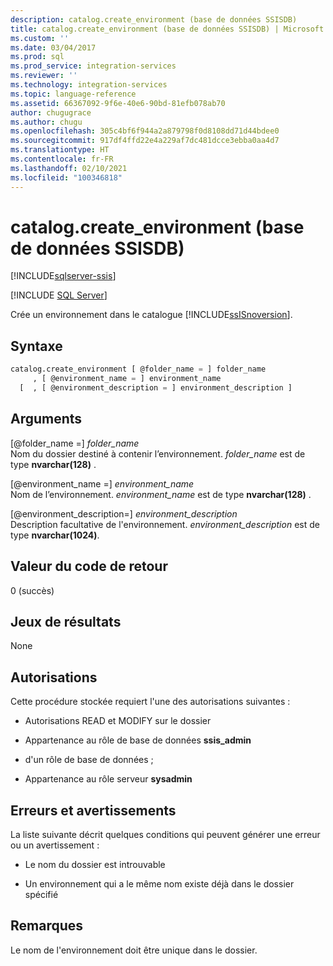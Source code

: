 ```yaml
---
description: catalog.create_environment (base de données SSISDB)
title: catalog.create_environment (base de données SSISDB) | Microsoft Docs
ms.custom: ''
ms.date: 03/04/2017
ms.prod: sql
ms.prod_service: integration-services
ms.reviewer: ''
ms.technology: integration-services
ms.topic: language-reference
ms.assetid: 66367092-9f6e-40e6-90bd-81efb078ab70
author: chugugrace
ms.author: chugu
ms.openlocfilehash: 305c4bf6f944a2a879798f0d8108dd71d44bdee0
ms.sourcegitcommit: 917df4ffd22e4a229af7dc481dcce3ebba0aa4d7
ms.translationtype: HT
ms.contentlocale: fr-FR
ms.lasthandoff: 02/10/2021
ms.locfileid: "100346818"
---
```

# <a name="catalogcreate_environment-ssisdb-database"></a>catalog.create_environment (base de données SSISDB)

[!INCLUDE[sqlserver-ssis](../../includes/applies-to-version/sqlserver-ssis.md)]


[!INCLUDE [SQL Server](../../includes/applies-to-version/sqlserver.md)]

  Crée un environnement dans le catalogue [!INCLUDE[ssISnoversion](../../includes/ssisnoversion-md.md)].  
  
## <a name="syntax"></a>Syntaxe  
  
```sql  
catalog.create_environment [ @folder_name = ] folder_name  
     , [ @environment_name = ] environment_name  
  [  , [ @environment_description = ] environment_description ]  
```  
  
## <a name="arguments"></a>Arguments  
 [@folder_name =] *folder_name*  
 Nom du dossier destiné à contenir l’environnement. *folder_name* est de type **nvarchar(128)** .  
  
 [@environment_name =] *environment_name*  
 Nom de l’environnement. *environment_name* est de type **nvarchar(128)** .  
  
 [@environment_description=] *environment_description*  
 Description facultative de l'environnement. *environment_description* est de type **nvarchar(1024)**.  
  
## <a name="return-code-value"></a>Valeur du code de retour  
 0 (succès)  
  
## <a name="result-sets"></a>Jeux de résultats  
 None  
  
## <a name="permissions"></a>Autorisations  
 Cette procédure stockée requiert l'une des autorisations suivantes :  
  
-   Autorisations READ et MODIFY sur le dossier  
  
-   Appartenance au rôle de base de données **ssis_admin**  
  
-   d'un rôle de base de données ;  
  
-   Appartenance au rôle serveur **sysadmin**  
  
## <a name="errors-and-warnings"></a>Erreurs et avertissements  
 La liste suivante décrit quelques conditions qui peuvent générer une erreur ou un avertissement :  
  
-   Le nom du dossier est introuvable  
  
-   Un environnement qui a le même nom existe déjà dans le dossier spécifié  
  
## <a name="remarks"></a>Remarques  
 Le nom de l'environnement doit être unique dans le dossier.  
  
  
